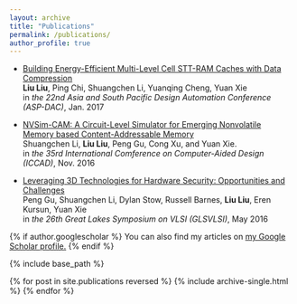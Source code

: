 ```yaml
---
layout: archive
title: "Publications"
permalink: /publications/
author_profile: true
---
```


* [Building Energy-Efficient Multi-Level Cell STT-RAM Caches with Data Compression](http://liuliu-cs.github.io/files/ASP-DAC-17.pdf) <br />
**Liu Liu**, Ping Chi, Shuangchen Li, Yuanqing Cheng, Yuan Xie <br />
in *the 22nd Asia and South Pacific Design Automation Conference (ASP-DAC)*, Jan. 2017

* [NVSim-CAM: A Circuit-Level Simulator for Emerging Nonvolatile Memory based Content-Addressable Memory](http://liuliu-cs.github.io/files/ICCAD-17.pdf) <br />
Shuangchen Li, **Liu Liu**, Peng Gu, Cong Xu, and Yuan Xie. <br />
in *the 35rd International Comference on Computer-Aided Design (ICCAD)*, Nov. 2016

* [Leveraging 3D Technologies for Hardware Security: Opportunities and Challenges](http://liuliu-cs.github.io/files/GLSVLSI-16.pdf) <br />
Peng Gu, Shuangchen Li, Dylan Stow, Russell Barnes, **Liu Liu**, Eren Kursun, Yuan Xie <br />
in *the 26th Great Lakes Symposium on VLSI (GLSVLSI)*, May 2016


{% if author.googlescholar %}
  You can also find my articles on <u><a href="{{author.googlescholar}}">my Google Scholar profile</a>.</u>
{% endif %}

{% include base_path %}

{% for post in site.publications reversed %}
  {% include archive-single.html %}
{% endfor %}
